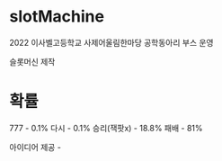 # slotMachine

2022 이사벨고등학교 사제어울림한마당 공학동아리 부스 운영

슬롯머신 제작

# 확률
  777 - 0.1%
  다시 - 0.1%
  승리(잭팟x) - 18.8%
  패배 - 81%

아이디어 제공 - 


